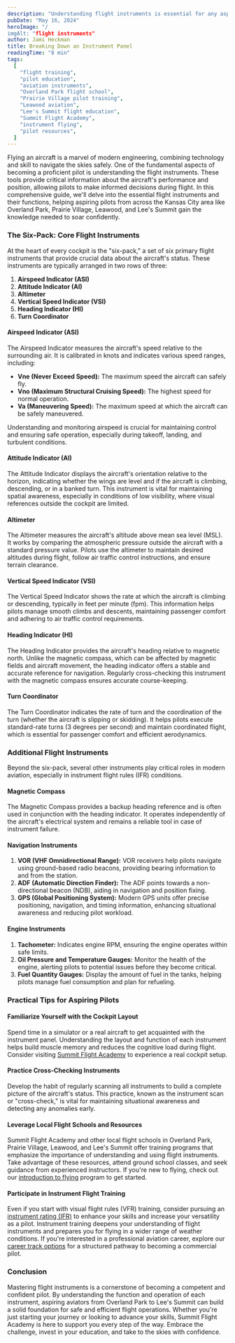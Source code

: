 ```yaml
---
description: "Understanding flight instruments is essential for any aspiring pilot. This guide explains the core and additional flight instruments, helping pilots in Overland Park, Prairie Village, Leawood, and Lee's Summit navigate the skies safely and confidently."
pubDate: "May 16, 2024"
heroImage: "/
imgAlt: "flight instruments"
author: Jami Heckman
title: Breaking Down an Instrument Panel
readingTime: "8 min"
tags:
  [
    "flight training",
    "pilot education",
    "aviation instruments",
    "Overland Park flight school",
    "Prairie Village pilot training",
    "Leawood aviation",
    "Lee's Summit flight education",
    "Summit Flight Academy",
    "instrument flying",
    "pilot resources",
  ]
---
```


Flying an aircraft is a marvel of modern engineering, combining technology and skill to navigate the skies safely. One of the fundamental aspects of becoming a proficient pilot is understanding the flight instruments. These tools provide critical information about the aircraft's performance and position, allowing pilots to make informed decisions during flight. In this comprehensive guide, we'll delve into the essential flight instruments and their functions, helping aspiring pilots from across the Kansas City area like Overland Park, Prairie Village, Leawood, and Lee's Summit gain the knowledge needed to soar confidently.

### The Six-Pack: Core Flight Instruments

At the heart of every cockpit is the "six-pack," a set of six primary flight instruments that provide crucial data about the aircraft's status. These instruments are typically arranged in two rows of three:

1. **Airspeed Indicator (ASI)**
2. **Attitude Indicator (AI)**
3. **Altimeter**
4. **Vertical Speed Indicator (VSI)**
5. **Heading Indicator (HI)**
6. **Turn Coordinator**

#### Airspeed Indicator (ASI)

The Airspeed Indicator measures the aircraft's speed relative to the surrounding air. It is calibrated in knots and indicates various speed ranges, including:

- **Vne (Never Exceed Speed):** The maximum speed the aircraft can safely fly.
- **Vno (Maximum Structural Cruising Speed):** The highest speed for normal operation.
- **Va (Maneuvering Speed):** The maximum speed at which the aircraft can be safely maneuvered.

Understanding and monitoring airspeed is crucial for maintaining control and ensuring safe operation, especially during takeoff, landing, and turbulent conditions.

#### Attitude Indicator (AI)

The Attitude Indicator displays the aircraft's orientation relative to the horizon, indicating whether the wings are level and if the aircraft is climbing, descending, or in a banked turn. This instrument is vital for maintaining spatial awareness, especially in conditions of low visibility, where visual references outside the cockpit are limited.

#### Altimeter

The Altimeter measures the aircraft's altitude above mean sea level (MSL). It works by comparing the atmospheric pressure outside the aircraft with a standard pressure value. Pilots use the altimeter to maintain desired altitudes during flight, follow air traffic control instructions, and ensure terrain clearance.

#### Vertical Speed Indicator (VSI)

The Vertical Speed Indicator shows the rate at which the aircraft is climbing or descending, typically in feet per minute (fpm). This information helps pilots manage smooth climbs and descents, maintaining passenger comfort and adhering to air traffic control requirements.

#### Heading Indicator (HI)

The Heading Indicator provides the aircraft's heading relative to magnetic north. Unlike the magnetic compass, which can be affected by magnetic fields and aircraft movement, the heading indicator offers a stable and accurate reference for navigation. Regularly cross-checking this instrument with the magnetic compass ensures accurate course-keeping.

#### Turn Coordinator

The Turn Coordinator indicates the rate of turn and the coordination of the turn (whether the aircraft is slipping or skidding). It helps pilots execute standard-rate turns (3 degrees per second) and maintain coordinated flight, which is essential for passenger comfort and efficient aerodynamics.

### Additional Flight Instruments

Beyond the six-pack, several other instruments play critical roles in modern aviation, especially in instrument flight rules (IFR) conditions.

#### Magnetic Compass

The Magnetic Compass provides a backup heading reference and is often used in conjunction with the heading indicator. It operates independently of the aircraft's electrical system and remains a reliable tool in case of instrument failure.

#### Navigation Instruments

1. **VOR (VHF Omnidirectional Range):** VOR receivers help pilots navigate using ground-based radio beacons, providing bearing information to and from the station.
2. **ADF (Automatic Direction Finder):** The ADF points towards a non-directional beacon (NDB), aiding in navigation and position fixing.
3. **GPS (Global Positioning System):** Modern GPS units offer precise positioning, navigation, and timing information, enhancing situational awareness and reducing pilot workload.

#### Engine Instruments

1. **Tachometer:** Indicates engine RPM, ensuring the engine operates within safe limits.
2. **Oil Pressure and Temperature Gauges:** Monitor the health of the engine, alerting pilots to potential issues before they become critical.
3. **Fuel Quantity Gauges:** Display the amount of fuel in the tanks, helping pilots manage fuel consumption and plan for refueling.

### Practical Tips for Aspiring Pilots

#### Familiarize Yourself with the Cockpit Layout

Spend time in a simulator or a real aircraft to get acquainted with the instrument panel. Understanding the layout and function of each instrument helps build muscle memory and reduces the cognitive load during flight. Consider visiting [Summit Flight Academy](https://www.summitflightacademy.com/about/visit-us/) to experience a real cockpit setup.

#### Practice Cross-Checking Instruments

Develop the habit of regularly scanning all instruments to build a complete picture of the aircraft's status. This practice, known as the instrument scan or "cross-check," is vital for maintaining situational awareness and detecting any anomalies early.

#### Leverage Local Flight Schools and Resources

Summit Flight Academy and other local flight schools in Overland Park, Prairie Village, Leawood, and Lee's Summit offer training programs that emphasize the importance of understanding and using flight instruments. Take advantage of these resources, attend ground school classes, and seek guidance from experienced instructors. If you're new to flying, check out our [introduction to flying](https://www.summitflightacademy.com/new-to-flying/) program to get started.

#### Participate in Instrument Flight Training

Even if you start with visual flight rules (VFR) training, consider pursuing an [instrument rating (IFR)](https://www.summitflightacademy.com/flight-programs/instrument-rating/) to enhance your skills and increase your versatility as a pilot. Instrument training deepens your understanding of flight instruments and prepares you for flying in a wider range of weather conditions. If you're interested in a professional aviation career, explore our [career track options](https://www.summitflightacademy.com/career/career-track/) for a structured pathway to becoming a commercial pilot.

### Conclusion

Mastering flight instruments is a cornerstone of becoming a competent and confident pilot. By understanding the function and operation of each instrument, aspiring aviators from Overland Park to Lee's Summit can build a solid foundation for safe and efficient flight operations. Whether you're just starting your journey or looking to advance your skills, Summit Flight Academy is here to support you every step of the way. Embrace the challenge, invest in your education, and take to the skies with confidence.
